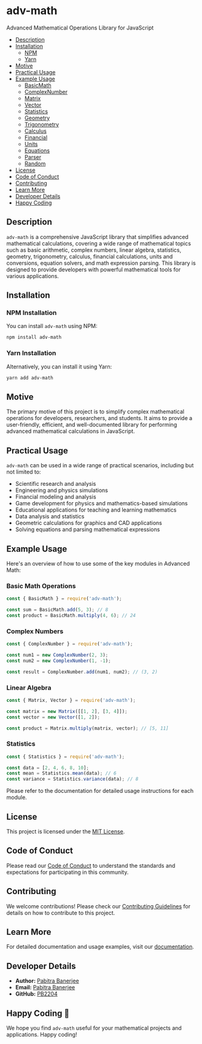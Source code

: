 # adv-math

Advanced Mathematical Operations Library for JavaScript

- [Description](#description)
- [Installation](#installation)
  - [NPM](#npm-installation)
  - [Yarn](#yarn-installation)
- [Motive](#motive)
- [Practical Usage](#practical-usage)
- [Example Usage](#example-usage)
  - [BasicMath](#basicmath)
  - [ComplexNumber](#complexnumber)
  - [Matrix](#matrix)
  - [Vector](#vector)
  - [Statistics](#statistics)
  - [Geometry](#geometry)
  - [Trigonometry](#trigonometry)
  - [Calculus](#calculus)
  - [Financial](#financial)
  - [Units](#units)
  - [Equations](#equations)
  - [Parser](#parser)
  - [Random](#random)
- [License](#license)
- [Code of Conduct](#code-of-conduct)
- [Contributing](#contributing)
- [Learn More](#learn-more)
- [Developer Details](#developer-details)
- [Happy Coding](#happy-coding)


## Description

`adv-math` is a comprehensive JavaScript library that simplifies advanced mathematical calculations, covering a wide range of mathematical topics such as basic arithmetic, complex numbers, linear algebra, statistics, geometry, trigonometry, calculus, financial calculations, units and conversions, equation solvers, and math expression parsing. This library is designed to provide developers with powerful mathematical tools for various applications.


## Installation

### NPM Installation

You can install `adv-math` using NPM:

```bash
npm install adv-math
```

### Yarn Installation

Alternatively, you can install it using Yarn:

```bash
yarn add adv-math
```


## Motive

The primary motive of this project is to simplify complex mathematical operations for developers, researchers, and students. It aims to provide a user-friendly, efficient, and well-documented library for performing advanced mathematical calculations in JavaScript.


## Practical Usage

`adv-math` can be used in a wide range of practical scenarios, including but not limited to:

- Scientific research and analysis
- Engineering and physics simulations
- Financial modeling and analysis
- Game development for physics and mathematics-based simulations
- Educational applications for teaching and learning mathematics
- Data analysis and statistics
- Geometric calculations for graphics and CAD applications
- Solving equations and parsing mathematical expressions


## Example Usage

Here's an overview of how to use some of the key modules in Advanced Math:

### Basic Math Operations

```javascript
const { BasicMath } = require('adv-math');

const sum = BasicMath.add(5, 3); // 8
const product = BasicMath.multiply(4, 6); // 24
```

### Complex Numbers

```javascript
const { ComplexNumber } = require('adv-math');

const num1 = new ComplexNumber(2, 3);
const num2 = new ComplexNumber(1, -1);

const result = ComplexNumber.add(num1, num2); // (3, 2)
```

### Linear Algebra

```javascript
const { Matrix, Vector } = require('adv-math');

const matrix = new Matrix([[1, 2], [3, 4]]);
const vector = new Vector([1, 2]);

const product = Matrix.multiply(matrix, vector); // [5, 11]
```

### Statistics

```javascript
const { Statistics } = require('adv-math');

const data = [2, 4, 6, 8, 10];
const mean = Statistics.mean(data); // 6
const variance = Statistics.variance(data); // 8
```

Please refer to the documentation for detailed usage instructions for each module.


## License

This project is licensed under the [MIT License](LICENSE).


## Code of Conduct

Please read our [Code of Conduct](CODE_OF_CONDUCT.md) to understand the standards and expectations for participating in this community.


## Contributing

We welcome contributions! Please check our [Contributing Guidelines](CONTRIBUTING.md) for details on how to contribute to this project.


## Learn More

For detailed documentation and usage examples, visit our [documentation](docs/).


## Developer Details

- **Author:** [Pabitra Banerjee](https://pabitrabanerjee.me)
- **Email:** [Pabitra Banerjee](mailto:rockstarpabitra2204@gmail.com)
- **GitHub:** [PB2204](https://github.com/PB2204)

## Happy Coding 🚀

We hope you find `adv-math` useful for your mathematical projects and applications. Happy coding!